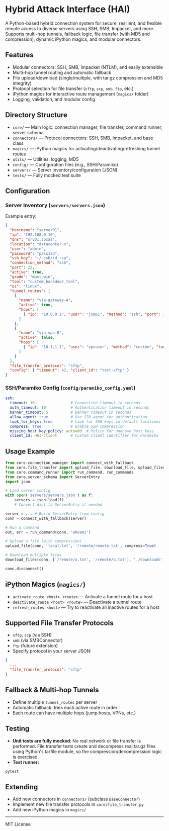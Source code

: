 # Hybrid Attack Interface (HAI)

A Python-based hybrid connection system for secure, resilient, and flexible remote access to diverse servers using SSH, SMB, Impacket, and more. Supports multi-hop tunnels, fallback logic, file transfer (with MD5 and compression), dynamic iPython magics, and modular connectors.

## Features
- Modular connectors: SSH, SMB, Impacket (NTLM), and easily extensible
- Multi-hop tunnel routing and automatic fallback
- File upload/download (single/multiple, with tar.gz compression and MD5 integrity)
- Protocol selection for file transfer (`sftp`, `scp`, `smb`, `ftp`, etc.)
- iPython magics for interactive route management (`magics/` folder)
- Logging, validation, and modular config

## Directory Structure
- `core/` — Main logic: connection manager, file transfer, command runner, server schema
- `connectors/` — Protocol connectors: SSH, SMB, Impacket, and base class
- `magics/` — iPython magics for activating/deactivating/refreshing tunnel routes
- `utils/` — Utilities: logging, MD5
- `config/` — Configuration files (e.g., SSH/Paramiko)
- `servers/` — Server inventory/configuration (JSON)
- `tests/` — Fully mocked test suite

## Configuration
### Server Inventory (`servers/servers.json`)
Example entry:
```json
{
  "hostname": "server01",
  "ip": "192.168.0.10",
  "dns": "srv01.local",
  "location": "datacenter-x",
  "user": "admin",
  "password": "pass123",
  "ssh_key": "~/.ssh/id_rsa",
  "connection_method": "ssh",
  "port": 22,
  "active": true,
  "grade": "must-win",
  "tool": "custom_backdoor_tool",
  "os": "linux",
  "tunnel_routes": [
    {
      "name": "via-gateway-A",
      "active": true,
      "hops": [
        { "ip": "10.0.0.1", "user": "jump1", "method": "ssh", "port": 22 }
      ]
    },
    {
      "name": "via-vpn-B",
      "active": false,
      "hops": [
        { "ip": "10.1.1.1", "user": "vpnuser", "method": "custom", "tool": "myvpn" }
      ]
    }
  ],
  "file_transfer_protocol": "sftp",
  "config": { "timeout": 42, "client_id": "test-sftp" }
}
```

### SSH/Paramiko Config (`config/paramiko_config.yaml`)
```yaml
ssh:
  timeout: 10                # Connection timeout in seconds
  auth_timeout: 10           # Authentication timeout in seconds
  banner_timeout: 5          # Banner timeout in seconds
  allow_agent: true          # Use SSH agent for authentication
  look_for_keys: true        # Look for SSH keys in default locations
  compress: true             # Enable SSH compression
  missing_host_key_policy: autoadd  # Policy for unknown host keys
  client_id: HAI-Client      # Custom client identifier for Paramiko
```

## Usage Example
```python
from core.connection_manager import connect_with_fallback
from core.file_transfer import upload_file, download_file, upload_files, download_files
from core.command_runner import run_command, run_commands
from core.server_schema import ServerEntry
import json

# Load server config
with open('servers/servers.json') as f:
    servers = json.load(f)
    # Convert dict to ServerEntry if needed

server = ... # Build ServerEntry from config
conn = connect_with_fallback(server)

# Run a command
out, err = run_command(conn, 'whoami')

# Upload a file (with compression)
upload_file(conn, 'local.txt', '/remote/remote.txt', compress=True)

# Download multiple files
download_files(conn, ['/remote/a.txt', '/remote/b.txt'], './downloads', compress=True)

conn.disconnect()
```

## iPython Magics (`magics/`)
- `activate_route <host> <route>` — Activate a tunnel route for a host
- `deactivate_route <host> <route>` — Deactivate a tunnel route
- `refresh_routes <host>` — Try to reactivate all inactive routes for a host

## Supported File Transfer Protocols
- `sftp`, `scp` (via SSH)
- `smb` (via SMBConnector)
- `ftp` (future extension)
- Specify protocol in your server JSON:
```json
{
  ...
  "file_transfer_protocol": "sftp"
}
```

## Fallback & Multi-hop Tunnels
- Define multiple `tunnel_routes` per server
- Automatic fallback: tries each active route in order
- Each route can have multiple hops (jump hosts, VPNs, etc.)

## Testing
- **Unit tests are fully mocked**: No real network or file transfer is performed. File transfer tests create and decompress real tar.gz files using Python's tarfile module, so the compression/decompression logic is exercised.
- **Test runner:**
```sh
pytest
```

## Extending
- Add new connectors in `connectors/` (subclass `BaseConnector`)
- Implement new file transfer protocols in `core/file_transfer.py`
- Add new iPython magics in `magics/`

---
MIT License 